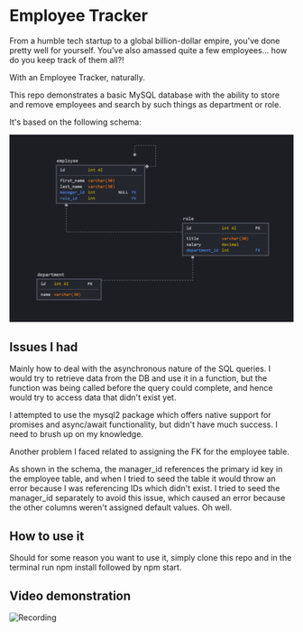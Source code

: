 # Employee Tracker

From a humble tech startup to a global billion-dollar empire, you've done pretty well for yourself. You've also amassed quite a few employees... how do you keep track of them all?! 

With an Employee Tracker, naturally.

This repo demonstrates a basic MySQL database with the ability to store and remove employees and search by such things as department or role.

It's based on the following schema:

![Schema](./assets/schema.png)

## Issues I had

Mainly how to deal with the asynchronous nature of the SQL queries. I would try to retrieve data from the DB and use it in a function, but the function was being called before the query could complete, and hence would try to access data that didn't exist yet. 

I attempted to use the mysql2 package which offers native support for promises and async/await functionality, but didn't have much success. I need to brush up on my knowledge.

Another problem I faced related to assigning the FK for the employee table.

As shown in the schema, the manager_id references the primary id key in the employee table, and when I tried to seed the table it would throw an error because I was referencing IDs which didn't exist. I tried to seed the manager_id separately to avoid this issue, which caused an error because the other columns weren't assigned default values. Oh well.

## How to use it

Should for some reason you want to use it, simply clone this repo and in the terminal run npm install followed by npm start. 

## Video demonstration 

![Recording](./assets/employee_trackerDB.gif)
